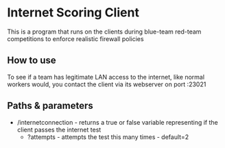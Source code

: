 # Internet Scoring Client
This is a program that runs on the clients during blue-team red-team competitions to enforce realistic firewall policies

## How to use
To see if a team has legitimate LAN access to the internet, like normal workers would, you contact the client via its webserver on port :23021

## Paths & parameters
- /internetconnection - returns a true or false variable representing if the client passes the internet test
    - ?attempts - attempts the test this many times - default=2
    